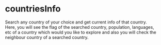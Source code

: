 # countriesInfo
Search any country of your choice and get current info of that country. Here, you will see the flag of the searched country, population, languages, etc of a country which would you like to explore and also you will check the neighbour country of a searched country.
